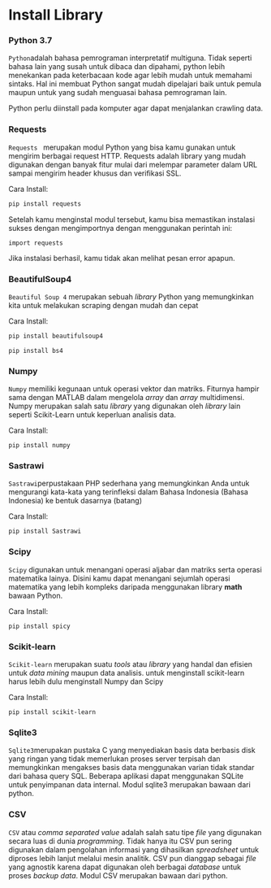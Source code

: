 # Install Library

### **Python 3.7**

`Python`adalah bahasa pemrograman interpretatif multiguna. Tidak seperti bahasa lain yang susah untuk dibaca dan dipahami, python lebih menekankan pada keterbacaan kode agar lebih mudah untuk memahami sintaks. Hal ini membuat Python sangat mudah dipelajari baik untuk pemula maupun untuk yang sudah menguasai bahasa pemrograman lain.

Python perlu diinstall pada komputer agar dapat menjalankan crawling data.

### **Requests**

`Requests ` merupakan modul Python yang bisa kamu gunakan untuk mengirim berbagai request HTTP. Requests adalah library yang mudah digunakan dengan banyak fitur mulai dari melempar parameter dalam URL sampai mengirim header khusus dan verifikasi SSL.

Cara Install:

```python
pip install requests
```

Setelah kamu menginstal modul tersebut, kamu bisa memastikan instalasi sukses dengan mengimportnya dengan menggunakan perintah ini:

```
import requests
```

Jika instalasi berhasil, kamu tidak akan melihat pesan error apapun.



### **BeautifulSoup4**

`Beautiful Soup 4` merupakan sebuah *library* Python yang memungkinkan kita untuk melakukan scraping dengan mudah dan cepat

Cara Install:

```python
pip install beautifulsoup4
```

```
pip install bs4
```



### **Numpy**

`Numpy` memiliki kegunaan untuk operasi vektor dan matriks. Fiturnya hampir sama dengan MATLAB dalam mengelola *array* dan *array* multidimensi. Numpy merupakan salah satu *library* yang digunakan oleh *library* lain seperti Scikit-Learn untuk keperluan analisis data.

Cara Install:

```
pip install numpy
```



### **Sastrawi**

`Sastrawi`perpustakaan PHP sederhana yang memungkinkan Anda untuk mengurangi kata-kata yang terinfleksi dalam Bahasa Indonesia (Bahasa Indonesia) ke bentuk dasarnya (batang)

Cara Install:

```
pip install Sastrawi
```



### **Scipy**

`Scipy` digunakan untuk menangani operasi aljabar dan matriks serta operasi matematika lainya. Disini kamu dapat menangani sejumlah operasi matematika yang lebih kompleks daripada menggunakan library **math** bawaan Python.

Cara Install:

```
pip install spicy
```



### **Scikit-learn**

`Scikit-learn` merupakan suatu *tools* atau *library* yang handal dan efisien untuk *data mining* maupun data analisis. untuk menginstall scikit-learn harus lebih dulu menginstall Numpy dan Scipy

Cara Install:

```
pip install scikit-learn
```



### **Sqlite3**

`Sqlite3`merupakan pustaka C yang menyediakan basis data berbasis disk yang ringan yang tidak memerlukan proses server terpisah dan memungkinkan mengakses basis data menggunakan varian tidak standar dari bahasa query SQL. Beberapa aplikasi dapat menggunakan SQLite untuk penyimpanan data internal. Modul sqlite3 merupakan bawaan dari python.

### **CSV**

`CSV` atau *comma separated value* adalah salah satu tipe *file* yang digunakan secara luas di dunia *programming*. Tidak hanya itu CSV pun sering digunakan dalam pengolahan informasi yang dihasilkan *spreadsheet* untuk diproses lebih lanjut melalui mesin analitik. CSV pun dianggap sebagai *file* yang agnostik karena dapat digunakan oleh berbagai *database* untuk proses *backup data*. Modul CSV merupakan bawaan dari python.